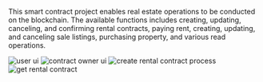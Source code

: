 This smart contract project enables real estate operations to be conducted on the blockchain.
The available functions includes creating, updating, canceling, and confirming rental contracts, paying rent, creating, updating, and canceling sale listings, purchasing property, and various read operations.

![user ui](https://github.com/user-attachments/assets/d53c3f88-82d9-48fa-b455-7b169725c003)
![contract owner ui](https://github.com/user-attachments/assets/41f70630-41dd-47e6-8cd6-de4233aec59f)
![create rental contract process](https://github.com/user-attachments/assets/197628fc-dfce-4d7d-9b04-cc90026a1c62)
![get rental contract](https://github.com/user-attachments/assets/f0025afe-139c-484b-8395-e7725f8b2fa7)
